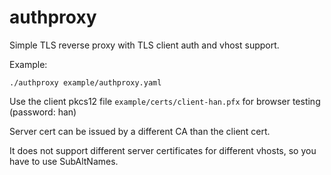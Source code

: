 # authproxy

Simple TLS reverse proxy with TLS client auth and vhost support.

Example:
```
./authproxy example/authproxy.yaml
```
Use the client pkcs12 file ```example/certs/client-han.pfx``` for browser testing (password: han)

Server cert can be issued by a different CA than the client cert.

It does not support different server certificates for different vhosts, so you have to use SubAltNames.
